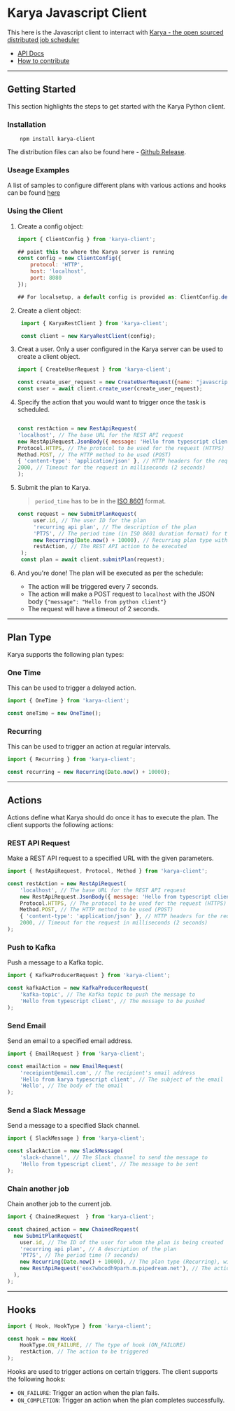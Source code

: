 # Karya Javascript Client

This here is the Javascript client to interract with [Karya - the open sourced distributed job scheduler](https://github.com/Saumya-Bhatt/karya)

- [API Docs](https://saumya-bhatt.github.io/karya-javascript-client)
- [How to contribute](./.github/CONTRIBUTING.md)

---

## Getting Started

This section highlights the steps to get started with the Karya Python client.

### Installation

```shell
    npm install karya-client
```

The distribution files can also be found here - [Github Release](https://github.com/Saumya-Bhatt/karya-javascript-client/releases).

### Useage Examples

A list of samples to configure different plans with various actions and hooks can be found [here](./samples/)

### Using the Client

1. Create a config object:

   ```javascript
   import { ClientConfig } from 'karya-client';

   ## point this to where the Karya server is running
   const config = new ClientConfig({
       protocol: 'HTTP',
       host: 'localhost',
       port: 8080
   });

   ## For localsetup, a default config is provided as: ClientConfig.dev()
   ```

2. Create a client object:

   ```javascript
    import { KaryaRestClient } from 'karya-client';

    const client = new KaryaRestClient(config);
    ```

3. Creat a user. Only a user configured in the Karya server can be used to create a client object.

    ```javascript
    import { CreateUserRequest } from 'karya-client';
    
    const create_user_request = new CreateUserRequest({name: "javascript-client"});
    const user = await client.create_user(create_user_request);
    ```

4. Specify the action that you would want to trigger once the task is scheduled.

    ```javascript

    const restAction = new RestApiRequest(
    'localhost', // The base URL for the REST API request
    new RestApiRequest.JsonBody({ message: 'Hello from typescript client' }), // JSON body for the request
    Protocol.HTTPS, // The protocol to be used for the request (HTTPS)
    Method.POST, // The HTTP method to be used (POST)
    { 'content-type': 'application/json' }, // HTTP headers for the request
    2000, // Timeout for the request in milliseconds (2 seconds)
    );
    ```

5. Submit the plan to Karya.

   > `period_time` has to be in the [ISO 8601](https://en.wikipedia.org/wiki/ISO_8601#Durations) format.

   ```javascript
   const request = new SubmitPlanRequest(
        user.id, // The user ID for the plan
        'recurring api plan', // The description of the plan
        'PT7S', // The period time (in ISO 8601 duration format) for the recurring plan
        new Recurring(Date.now() + 10000), // Recurring plan type with an end date 10 seconds from now
        restAction, // The REST API action to be executed
    );
    const plan = await client.submitPlan(request);
   ```

6. And you're done! The plan will be executed as per the schedule:

   - The action will be triggered every 7 seconds.
   - The action will make a POST request to `localhost` with the JSON body `{"message": "Hello from python client"}`
   - The request will have a timeout of 2 seconds.

---

## Plan Type

Karya supports the following plan types:

### One Time

This can be used to trigger a delayed action.

```javascript
import { OneTime } from 'karya-client';

const oneTime = new OneTime();
```

### Recurring

This can be used to trigger an action at regular intervals.

```javascript
import { Recurring } from 'karya-client';

const recurring = new Recurring(Date.now() + 10000);
```

---

## Actions

Actions define what Karya should do once it has to execute the plan. The client supports the following actions:

### REST API Request

Make a REST API request to a specified URL with the given parameters.

```javascript
import { RestApiRequest, Protocol, Method } from 'karya-client';

const restAction = new RestApiRequest(
    'localhost', // The base URL for the REST API request
    new RestApiRequest.JsonBody({ message: 'Hello from typescript client' }), // JSON body for the request
    Protocol.HTTPS, // The protocol to be used for the request (HTTPS)
    Method.POST, // The HTTP method to be used (POST)
    { 'content-type': 'application/json' }, // HTTP headers for the request
    2000, // Timeout for the request in milliseconds (2 seconds)
);
```

### Push to Kafka

Push a message to a Kafka topic.

```javascript
import { KafkaProducerRequest } from 'karya-client';

const kafkaAction = new KafkaProducerRequest(
    'kafka-topic', // The Kafka topic to push the message to
    'Hello from typescript client', // The message to be pushed
);
```

### Send Email

Send an email to a specified email address.

```javascript
import { EmailRequest } from 'karya-client';

const emailAction = new EmailRequest(
    'receipient@email.com', // The recipient's email address
    'Hello from karya typescript client', // The subject of the email
    'Hello', // The body of the email
);
```

### Send a Slack Message

Send a message to a specified Slack channel.

```javascript
import { SlackMessage } from 'karya-client';

const slackAction = new SlackMessage(
    'slack-channel', // The Slack channel to send the message to
    'Hello from typescript client', // The message to be sent
);
```

### Chain another job

Chain another job to the current job.

```javascript
import { ChainedRequest  } from 'karya-client';

const chained_action = new ChainedRequest(
  new SubmitPlanRequest(
    user.id, // The ID of the user for whom the plan is being created
    'recurring api plan', // A description of the plan
    'PT7S', // The period time (7 seconds)
    new Recurring(Date.now() + 10000), // The plan type (Recurring), with an end time in 10 seconds
    new RestApiRequest('eox7wbcodh9parh.m.pipedream.net'), // The action for the plan (sending an API request)
  ),
);
```

---

## Hooks


```javascript
import { Hook, HookType } from 'karya-client';

const hook = new Hook(
    HookType.ON_FAILURE, // The type of hook (ON_FAILURE)
    restAction, // The action to be triggered
);
```

Hooks are used to trigger actions on certain triggers. The client supports the following hooks:

- `ON_FAILURE`: Trigger an action when the plan fails.
- `ON_COMPLETION`: Trigger an action when the plan completes successfully.

